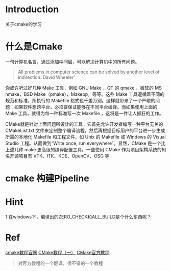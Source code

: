 # Introduction
关于cmake的学习

# 什么是Cmake
一句计算机名言，通过添加中间层，可以解决计算机中的所有问题。
> All problems in computer science can be solved by another level of indirection.
> David Wheeler'

你或许听过好几种 Make 工具，例如 GNU Make ，QT 的 qmake ，微软的 MS nmake，BSD Make（pmake），Makepp，等等。这些 Make 工具遵循着不同的规范和标准，所执行的 Makefile 格式也千差万别。这样就带来了一个严峻的问题：如果软件想跨平台，必须要保证能够在不同平台编译。而如果使用上面的 Make 工具，就得为每一种标准写一次 Makefile ，这将是一件让人抓狂的工作。

CMake就是针对上面问题所设计的工具：它首先允许开发者编写一种平台无关的 CMakeList.txt 文件来定制整个编译流程，然后再根据目标用户的平台进一步生成所需的本地化 Makefile 和工程文件，如 Unix 的 Makefile 或 Windows 的 Visual Studio 工程。从而做到“Write once, run everywhere”。显然，CMake 是一个比上述几种 make 更高级的编译配置工具。一些使用 CMake 作为项目架构系统的知名开源项目有 VTK、ITK、KDE、OpenCV、OSG 等

# cmake 构建Pipeline


# Hint

1.在windows下，编译出的ZERO_CHECK和ALL_BUILD是个什么东西呢？

# Ref

[cmake教程官网](https://cmake.org/cmake/help/v3.17/guide/tutorial/index.html#adding-system-introspection-step-5)
[CMake教程（一）](https://zhuanlan.zhihu.com/p/119426899)
[CMake官方教程](https://blog.csdn.net/weixin_43669941/article/details/112913301)
> 对官方教程的一个翻译，很不错的一个教程